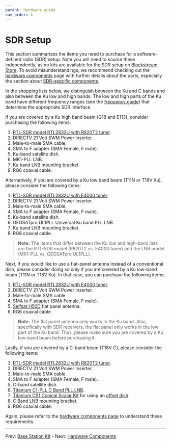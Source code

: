 ```yaml
---
parent: Hardware guide
nav_order: 4
---
```


# SDR Setup



This section summarizes the items you need to purchase for a software-defined radio (SDR) setup. Note you will need to source these independently, as no kits are available for the SDR setup on [Blockstream Store](https://store.blockstream.com/product/blockstream-satellite-base-station/). To avoid misunderstandings, we recommend checking out the [hardware components](hardware-components.md) page with further details about the parts, especially the section about [SDR-specific components](hardware-components.md#specific-parts-for-the-sdr-setup).

In the shopping lists below, we distinguish between the Ku and C bands and also between the Ku low and high bands. The low and high parts of the Ku band have different frequency ranges (see the [frequency guide](frequency.md#signal-bands)) that determine the appropriate SDR interface.

If you are covered by a Ku high band beam (G18 and E113), consider purchasing the following items:

1. [RTL-SDR model RTL2832U with R820T2 tuner](https://www.nooelec.com/store/sdr/sdr-receivers/nesdr-smartee-sdr.html).
2. DIRECTV 21 Volt SWM Power Inserter.
3. Male-to-male SMA cable.
4. SMA to F adapter (SMA Female, F male).
5. Ku-band satellite dish.
6. MK1-PLL LNB.
7. Ku band LNB mounting bracket.
8. RG6 coaxial cable.

Alternatively, if you are covered by a Ku low band beam (T11N or T18V Ku), please consider the following items:

1. [RTL-SDR model RTL2832U with E4000 tuner](https://www.nooelec.com/store/sdr/sdr-receivers/nesdr-smart-xtr-sdr.html).
2. DIRECTV 21 Volt SWM Power Inserter.
3. Male-to-male SMA cable.
4. SMA to F adapter (SMA Female, F male).
5. Ku-band satellite dish.
6. GEOSATpro UL1PLL Universal Ku band PLL LNB.
7. Ku band LNB mounting bracket.
8. RG6 coaxial cable.

> **Note:** The items that differ between the Ku low and high-band lists are the RTL-SDR model (R820T2 vs. E4000 tuner) and the LNB model (MK1-PLL vs. GEOSATpro UL1PLL).

Next, if you would like to use a flat-panel antenna instead of a conventional dish, please consider doing so only if you are covered by a Ku low-band beam (T11N or T18V Ku). In that case, you can purchase the following items:

1. [RTL-SDR model RTL2832U with E4000 tuner](https://www.nooelec.com/store/sdr/sdr-receivers/nesdr-smart-xtr-sdr.html).
2. DIRECTV 21 Volt SWM Power Inserter.
3. Male-to-male SMA cable.
4. SMA to F adapter (SMA Female, F male).
5. [Selfsat H50D](https://s3.ap-northeast-2.amazonaws.com/logicsquare-seoul/a64d56aa-567b-4053-bc84-12c2e58e46a6/H50DSeries%28no1-4%29Spec_sheet.pdf) flat panel antenna.
6. RG6 coaxial cable.

> **Note:** The flat panel antenna only works in the Ku band. Also, specifically with SDR receivers, the flat panel only works in the low part of the Ku band. Thus, please make sure you are covered by a Ku low-band beam before purchasing it.

Lastly, if you are covered by a C-band beam (T18V C), please consider the following items:

1. [RTL-SDR model RTL2832U with R820T2 tuner](https://www.nooelec.com/store/sdr/sdr-receivers/nesdr-smartee-sdr.html).
2. DIRECTV 21 Volt SWM Power Inserter.
3. Male-to-male SMA cable.
4. SMA to F adapter (SMA Female, F male).
5. C-band satellite dish.
6. [Titanium C1-PLL C Band PLL LNB](https://www.titaniumsatellite.com/c1wpll).
7. [Titanium CS1 Conical Scalar Kit](https://www.titaniumsatellite.com/cs1) for using an [offset dish](https://en.wikipedia.org/wiki/Offset_dish_antenna).
8. C Band LNB mounting bracket.
9. RG6 coaxial cable.

Again, please refer to the [hardware components page](hardware-components.md#specific-parts-for-the-sdr-setup) to understand these requirements.

---

Prev: [Base Station Kit](base-station.md) - Next: [Hardware Components](hardware-components.md)